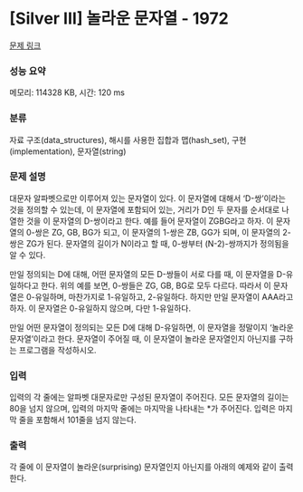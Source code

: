 # [Silver III] 놀라운 문자열 - 1972 

[문제 링크](https://www.acmicpc.net/problem/1972) 

### 성능 요약

메모리: 114328 KB, 시간: 120 ms

### 분류

자료 구조(data_structures), 해시를 사용한 집합과 맵(hash_set), 구현(implementation), 문자열(string)

### 문제 설명

<p>대문자 알파벳으로만 이루어져 있는 문자열이 있다. 이 문자열에 대해서 ‘D-쌍’이라는 것을 정의할 수 있는데, 이 문자열에 포함되어 있는, 거리가 D인 두 문자를 순서대로 나열한 것을 이 문자열의 D-쌍이라고 한다. 예를 들어 문자열이 ZGBG라고 하자. 이 문자열의 0-쌍은 ZG, GB, BG가 되고, 이 문자열의 1-쌍은 ZB, GG가 되며, 이 문자열의 2-쌍은 ZG가 된다. 문자열의 길이가 N이라고 할 때, 0-쌍부터 (N-2)-쌍까지가 정의됨을 알 수 있다.</p>

<p>만일 정의되는 D에 대해, 어떤 문자열의 모든 D-쌍들이 서로 다를 때, 이 문자열을 D-유일하다고 한다. 위의 예를 보면, 0-쌍들은 ZG, GB, BG로 모두 다르다. 따라서 이 문자열은 0-유일하며, 마찬가지로 1-유일하고, 2-유일하다. 하지만 만일 문자열이 AAA라고 하자. 이 문자열은 0-유일하지 않으며, 다만 1-유일하다.</p>

<p>만일 어떤 문자열이 정의되는 모든 D에 대해 D-유일하면, 이 문자열을 정말이지 ‘놀라운 문자열’이라고 한다. 문자열이 주어질 때, 이 문자열이 놀라운 문자열인지 아닌지를 구하는 프로그램을 작성하시오.</p>

### 입력 

 <p>입력의 각 줄에는 알파벳 대문자로만 구성된 문자열이 주어진다. 모든 문자열의 길이는 80을 넘지 않으며, 입력의 마지막 줄에는 마지막을 나타내는 *가 주어진다. 입력은 마지막 줄을 포함해서 101줄을 넘지 않는다.</p>

### 출력 

 <p>각 줄에 이 문자열이 놀라운(surprising) 문자열인지 아닌지를 아래의 예제와 같이 출력한다.</p>

